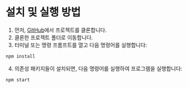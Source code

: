 # 설치 및 실행 방법

1. 먼저, [GitHub](https://github.com)에서 프로젝트를 클론합니다.
2. 클론한 프로젝트 폴더로 이동합니다.
3. 터미널 또는 명령 프롬프트를 열고 다음 명령어를 실행합니다:

```bash
npm install
```

4. 의존성 패키지들이 설치되면, 다음 명령어를 실행하여 프로그램을 실행합니다:

```bash
npm start
```
